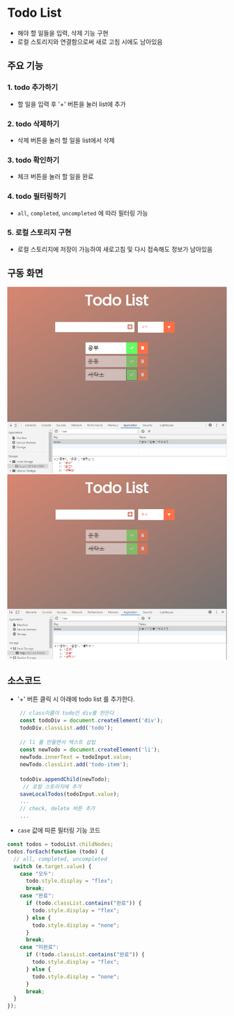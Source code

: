 # Todo List

- 해야 할 일들을 입력, 삭제 기능 구현
- 로컬 스토리지와 연결함으로써 새로 고침 시에도 남아있음

## 주요 기능

### 1. todo 추가하기

- 할 일을 입력 후 '+' 버튼을 눌러 list에 추가

### 2. todo 삭제하기

- 삭제 버튼을 눌러 할 일을 list에서 삭제

### 3. todo 확인하기

- 체크 버튼을 눌러 할 일을 완료

### 4. todo 필터링하기

- `all`, `completed`, `uncompleted` 에 따라 필터링 가능

### 5. 로컬 스토리지 구현

- 로컬 스토리지에 저장이 가능하여 새로고침 및 다시 접속해도 정보가 남아있음

## 구동 화면

![](./main.png)
![](./sub.png)

## 소스코드

- '+' 버튼 클릭 시 아래에 todo list 를 추가한다.

```js
    // class이름이 todo인 div를 만든다
    const todoDiv = document.createElement('div');
    todoDiv.classList.add('todo');

    // li 를 만들면서 텍스트 삽입
    const newTodo = document.createElement('li');
    newTodo.innerText = todoInput.value;
    newTodo.classList.add('todo-item');

    todoDiv.appendChild(newTodo);
     // 로컬 스토리지에 추가
    saveLocalTodos(todoInput.value);
    ...
    // check, delete 버튼 추가
    ...
```

- `case` 값에 따른 필터링 기능 코드

```js
const todos = todoList.childNodes;
todos.forEach(function (todo) {
  // all, completed, uncompleted
  switch (e.target.value) {
    case "모두":
      todo.style.display = "flex";
      break;
    case "완료":
      if (todo.classList.contains("완료")) {
        todo.style.display = "flex";
      } else {
        todo.style.display = "none";
      }
      break;
    case "미완료":
      if (!todo.classList.contains("완료")) {
        todo.style.display = "flex";
      } else {
        todo.style.display = "none";
      }
      break;
  }
});
```
